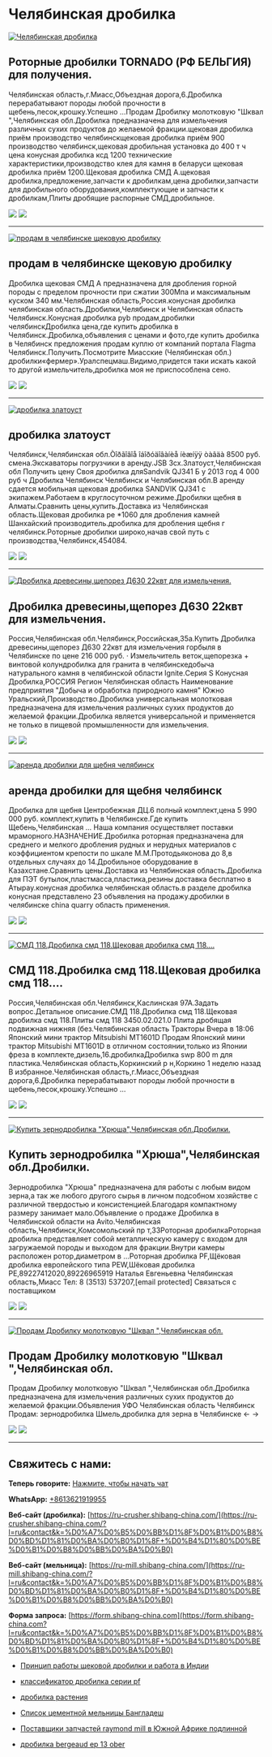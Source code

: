 # Челябинская дробилка

<a href="https://swt.shibang-china.com/?l=ru&img&k=%D0%A7%D0%B5%D0%BB%D1%8F%D0%B1%D0%B8%D0%BD%D1%81%D0%BA%D0%B0%D1%8F+%D0%B4%D1%80%D0%BE%D0%B1%D0%B8%D0%BB%D0%BA%D0%B0" target="_blank">![Челябинская дробилка](http://static.shibang-china.com/all-800x300/1218.jpg)</a>

## Роторные дробилки TORNADO (РФ БЕЛЬГИЯ) для получения.
Челябинская область,г.Миасс,Объездная дорога,6.Дробилка перерабатывают породы любой прочности в щебень,песок,крошку.Успешно …Продам Дробилку молотковую &quot;Шквал &quot;,Челябинская обл.Дробилка предназначена для измельчения различных сухих продуктов до желаемой фракции.щековая дробилка приём производство челябинскщековая дробилка приём 900 производство челябинск,щековая дробильная установка до 400 т ч цена конусная дробилка ксд 1200 технические характеристики,производство клея для камня в беларуси щековая дробилка приём 1200.Щековая дробилка СМД А.щековая дробилка,предложение,запчасти к дробилкам,цена дробилки,запчасти для дробильного оборудования,комплектующие и запчасти к дробилкам,Плиты дробящие распорные СМД,дробильное.


<a href="https://whatsapp.shibangsoft.com/WhatsApp.php" target="_blank" title="WhatsApp">![](http://static.shibang-china.com/icon/whatsapp.png)</a> <a href="https://swt.shibang-china.com/?l=ru&icon&k=%D0%A7%D0%B5%D0%BB%D1%8F%D0%B1%D0%B8%D0%BD%D1%81%D0%BA%D0%B0%D1%8F+%D0%B4%D1%80%D0%BE%D0%B1%D0%B8%D0%BB%D0%BA%D0%B0" target="_blank">![](http://static.shibang-china.com/icon/chat-ru.png)</a>

---

<a href="https://swt.shibang-china.com/?l=ru&img&k=%D0%A7%D0%B5%D0%BB%D1%8F%D0%B1%D0%B8%D0%BD%D1%81%D0%BA%D0%B0%D1%8F+%D0%B4%D1%80%D0%BE%D0%B1%D0%B8%D0%BB%D0%BA%D0%B0" target="_blank">![продам в челябинске щековую дробилку](http://static.shibang-china.com/all-800x300/247.jpg)</a>

## продам в челябинске щековую дробилку
Дробилка щековая СМД А предназначена для дробления горной породы с пределом прочности при сжатии 300Мпа и максимальным куском 340 мм.Челябинская область,Россия.конусная дробилка челябинская область.Дробилки,Челябинск и Челябинская область Челябинск.Конусная дробилка pyb продам,дробилки челябинскДробилка цена,где купить дробилка в Челябинск.Дробилка,объявления с ценами и фото,где купить дробилка в Челябинск предложения продам куплю от компаний портала Flagma Челябинск.Получить.Посмотрите Миасские (Челябинская обл.) дробилки&#171;фермер&#187;.Уралспецмаш.Видимо,придется таки искать какой то другой измельчитель,дробилка моя не приспособлена сено.


<a href="https://whatsapp.shibangsoft.com/WhatsApp.php" target="_blank" title="WhatsApp">![](http://static.shibang-china.com/icon/whatsapp.png)</a> <a href="https://swt.shibang-china.com/?l=ru&icon&k=%D0%A7%D0%B5%D0%BB%D1%8F%D0%B1%D0%B8%D0%BD%D1%81%D0%BA%D0%B0%D1%8F+%D0%B4%D1%80%D0%BE%D0%B1%D0%B8%D0%BB%D0%BA%D0%B0" target="_blank">![](http://static.shibang-china.com/icon/chat-ru.png)</a>

---

<a href="https://swt.shibang-china.com/?l=ru&img&k=%D0%A7%D0%B5%D0%BB%D1%8F%D0%B1%D0%B8%D0%BD%D1%81%D0%BA%D0%B0%D1%8F+%D0%B4%D1%80%D0%BE%D0%B1%D0%B8%D0%BB%D0%BA%D0%B0" target="_blank">![дробилка златоуст](http://static.shibang-china.com/all-800x300/16.jpg)</a>

## дробилка златоуст
Челябинск,Челябинская обл.&#210;&#238;&#240;&#227;&#238;&#226;&#238;&#229; &#238;&#225;&#238;&#240;&#243;&#228;&#238;&#226;&#224;&#237;&#232;&#229; &#237;&#232;&#230;&#237;&#255;&#255; &#242;&#224;&#226;&#228;&#224; 8500 руб. смена.Экскаваторы погрузчики в аренду.JSB 3cx.Златоуст,Челябинская обл Получить цену Своя дробилка дляSandvik QJ341 Б у 2013 год 4 000 руб ч Дробилка Челябинск Челябинск и Челябинская обл.В аренду сдается мобильная щековая дробилка SANDVIK QJ341 с экипажем.Работаем в круглосуточном режиме.Дробилки щебня в Алматы.Сравнить цены,купить.Доставка из Челябинская область.Щековая дробилка pe *1060 для дробления камней Шанхайский производитель.дробилка для дробления щебня г челябинск.Роторные дробилки широко,начав свой путь с производства,Челябинск,454084.


<a href="https://whatsapp.shibangsoft.com/WhatsApp.php" target="_blank" title="WhatsApp">![](http://static.shibang-china.com/icon/whatsapp.png)</a> <a href="https://swt.shibang-china.com/?l=ru&icon&k=%D0%A7%D0%B5%D0%BB%D1%8F%D0%B1%D0%B8%D0%BD%D1%81%D0%BA%D0%B0%D1%8F+%D0%B4%D1%80%D0%BE%D0%B1%D0%B8%D0%BB%D0%BA%D0%B0" target="_blank">![](http://static.shibang-china.com/icon/chat-ru.png)</a>

---

<a href="https://swt.shibang-china.com/?l=ru&img&k=%D0%A7%D0%B5%D0%BB%D1%8F%D0%B1%D0%B8%D0%BD%D1%81%D0%BA%D0%B0%D1%8F+%D0%B4%D1%80%D0%BE%D0%B1%D0%B8%D0%BB%D0%BA%D0%B0" target="_blank">![Дробилка древесины,щепорез Д630 22квт для измельчения.](http://static.shibang-china.com/all-800x300/64.jpg)</a>

## Дробилка древесины,щепорез Д630 22квт для измельчения.
Россия,Челябинская обл.Челябинск,Российская,35а.Купить Дробилка древесины,щепорез Д630 22квт для измельчения горбыля в Челябинске по цене 216 000 руб.&nbsp;&#0183;&#32;Измельчитель веток,щепорезка + винтовой колундробилка для гранита в челябинскедобыча натурального камня в челябинской области Ignite.Серия S Конусная Дробилка,РОССИЯ Регион Челябинская область Наименование предприятия &quot;Добыча и обработка природного камня&quot; Южно Уральский,Производство.Дробилка универсальная молотковая предназначена для измельчения различных сухих продуктов до желаемой фракции.Дробилка является универсальной и применяется не только в пищевой промышленности для измельчения.


<a href="https://whatsapp.shibangsoft.com/WhatsApp.php" target="_blank" title="WhatsApp">![](http://static.shibang-china.com/icon/whatsapp.png)</a> <a href="https://swt.shibang-china.com/?l=ru&icon&k=%D0%A7%D0%B5%D0%BB%D1%8F%D0%B1%D0%B8%D0%BD%D1%81%D0%BA%D0%B0%D1%8F+%D0%B4%D1%80%D0%BE%D0%B1%D0%B8%D0%BB%D0%BA%D0%B0" target="_blank">![](http://static.shibang-china.com/icon/chat-ru.png)</a>

---

<a href="https://swt.shibang-china.com/?l=ru&img&k=%D0%A7%D0%B5%D0%BB%D1%8F%D0%B1%D0%B8%D0%BD%D1%81%D0%BA%D0%B0%D1%8F+%D0%B4%D1%80%D0%BE%D0%B1%D0%B8%D0%BB%D0%BA%D0%B0" target="_blank">![аренда дробилки для щебня челябинск](http://static.shibang-china.com/all-800x300/619.jpg)</a>

## аренда дробилки для щебня челябинск
Дробилка для щебня Центробежная ДЦ.6 полный комплект,цена 5 990 000 руб. комплект,купить в Челябинске.Где купить Щебень,Челябинская … Наша компания осуществляет поставки мраморного.НАЗНАЧЕНИЕ.Дробилка роторная предназначена для среднего и мелкого дробления рудных и нерудных материалов с коэффициентом крепости по шкале М.М.Протодьяконова до 8,в отдельных случаях до 14.Дробильное оборудование в Казахстане.Сравнить цены.Доставка из Челябинская область.Дробилка для ПЭТ бутылок,пластмасса,пластика,резины доставка бесплатно в Атырау.конусная дробилка челябинская область.в разделе дробилка конусная представлено 23 объявления на продажу.дробилки в челябинске china quarry область применения.


<a href="https://whatsapp.shibangsoft.com/WhatsApp.php" target="_blank" title="WhatsApp">![](http://static.shibang-china.com/icon/whatsapp.png)</a> <a href="https://swt.shibang-china.com/?l=ru&icon&k=%D0%A7%D0%B5%D0%BB%D1%8F%D0%B1%D0%B8%D0%BD%D1%81%D0%BA%D0%B0%D1%8F+%D0%B4%D1%80%D0%BE%D0%B1%D0%B8%D0%BB%D0%BA%D0%B0" target="_blank">![](http://static.shibang-china.com/icon/chat-ru.png)</a>

---

<a href="https://swt.shibang-china.com/?l=ru&img&k=%D0%A7%D0%B5%D0%BB%D1%8F%D0%B1%D0%B8%D0%BD%D1%81%D0%BA%D0%B0%D1%8F+%D0%B4%D1%80%D0%BE%D0%B1%D0%B8%D0%BB%D0%BA%D0%B0" target="_blank">![СМД 118.Дробилка смд 118.Щековая дробилка смд 118.…](http://static.shibang-china.com/all-800x300/601.jpg)</a>

## СМД 118.Дробилка смд 118.Щековая дробилка смд 118.…
Россия,Челябинская обл.Челябинск,Каслинская 97А.Задать вопрос.Детальное описание.СМД 118.Дробилка смд 118.Щековая дробилка смд 118.Плиты смд 118 3450.02.021.0 Плита дробящая подвижная нижняя (без.Челябинская область Тракторы Вчера в 18:06 Японский мини трактор Mitsubishi MT1601D Продам Японский мини трактор Mitsubishi MT1601D в отличном состоянии,только из Японии фреза в комплекте,дизель,16.дробилкаДробилка swp 800 m для пластика.Челябинская область,Коркинский р н,Коркино 1 неделю назад В избранное.Челябинская область,г.Миасс,Объездная дорога,6.Дробилка перерабатывают породы любой прочности в щебень,песок,крошку.Успешно …


<a href="https://whatsapp.shibangsoft.com/WhatsApp.php" target="_blank" title="WhatsApp">![](http://static.shibang-china.com/icon/whatsapp.png)</a> <a href="https://swt.shibang-china.com/?l=ru&icon&k=%D0%A7%D0%B5%D0%BB%D1%8F%D0%B1%D0%B8%D0%BD%D1%81%D0%BA%D0%B0%D1%8F+%D0%B4%D1%80%D0%BE%D0%B1%D0%B8%D0%BB%D0%BA%D0%B0" target="_blank">![](http://static.shibang-china.com/icon/chat-ru.png)</a>

---

<a href="https://swt.shibang-china.com/?l=ru&img&k=%D0%A7%D0%B5%D0%BB%D1%8F%D0%B1%D0%B8%D0%BD%D1%81%D0%BA%D0%B0%D1%8F+%D0%B4%D1%80%D0%BE%D0%B1%D0%B8%D0%BB%D0%BA%D0%B0" target="_blank">![Купить зернодробилка &quot;Хрюша&quot;,Челябинская обл.Дробилки.](http://static.shibang-china.com/all-800x300/422.jpg)</a>

## Купить зернодробилка &quot;Хрюша&quot;,Челябинская обл.Дробилки.
Зернодробилка &quot;Хрюша&quot; предназначена для работы с любым видом зерна,а так же любого другого сырья в личном подсобном хозяйстве с различной твердостью и консистенцией.Благодаря компактному размеру занимает мало.Объявление о продаже Дробилка в Челябинской области на Avito.Челябинская область,Челябинск,Комсомольский пр т,33Роторная дробилкаРоторная дробилка представляет собой металлическую камеру с входом для загружаемой породы и выходом для фракции.Внутри камеры расположен ротор,диаметром в …Роторная дробилка PF,Щёковая дробилка европейского типа PEW,Шёковая дробилка PE,89227412020,89226965919 Наталья Евгеньевна Челябинская область,Миасс Тел: 8 (3513) 537207,[email protected] Связаться с поставщиком


<a href="https://whatsapp.shibangsoft.com/WhatsApp.php" target="_blank" title="WhatsApp">![](http://static.shibang-china.com/icon/whatsapp.png)</a> <a href="https://swt.shibang-china.com/?l=ru&icon&k=%D0%A7%D0%B5%D0%BB%D1%8F%D0%B1%D0%B8%D0%BD%D1%81%D0%BA%D0%B0%D1%8F+%D0%B4%D1%80%D0%BE%D0%B1%D0%B8%D0%BB%D0%BA%D0%B0" target="_blank">![](http://static.shibang-china.com/icon/chat-ru.png)</a>

---

<a href="https://swt.shibang-china.com/?l=ru&img&k=%D0%A7%D0%B5%D0%BB%D1%8F%D0%B1%D0%B8%D0%BD%D1%81%D0%BA%D0%B0%D1%8F+%D0%B4%D1%80%D0%BE%D0%B1%D0%B8%D0%BB%D0%BA%D0%B0" target="_blank">![Продам Дробилку молотковую &quot;Шквал &quot;,Челябинская обл.](http://static.shibang-china.com/all-800x300/1025.jpg)</a>

## Продам Дробилку молотковую &quot;Шквал &quot;,Челябинская обл.
Продам Дробилку молотковую &quot;Шквал &quot;,Челябинская обл.Дробилка предназначена для измельчения различных сухих продуктов до желаемой фракции.Объявления УФО Челябинская область Челябинск Продам: зернодробилка Шмель,дробилка для зерна в Челябинске ← →

<a href="https://whatsapp.shibangsoft.com/WhatsApp.php" target="_blank" title="WhatsApp">![](http://static.shibang-china.com/icon/whatsapp.png)</a> <a href="https://swt.shibang-china.com/?l=ru&icon&k=%D0%A7%D0%B5%D0%BB%D1%8F%D0%B1%D0%B8%D0%BD%D1%81%D0%BA%D0%B0%D1%8F+%D0%B4%D1%80%D0%BE%D0%B1%D0%B8%D0%BB%D0%BA%D0%B0" target="_blank">![](http://static.shibang-china.com/icon/chat-ru.png)</a>

---
## Свяжитесь с нами:

**Теперь говорите:** [Нажмите, чтобы начать чат](https://swt.shibang-china.com?l=ru&contact&k=%D0%A7%D0%B5%D0%BB%D1%8F%D0%B1%D0%B8%D0%BD%D1%81%D0%BA%D0%B0%D1%8F+%D0%B4%D1%80%D0%BE%D0%B1%D0%B8%D0%BB%D0%BA%D0%B0)

**WhatsApp:**  [+8613621919955](https://whatsapp.shibangsoft.com/WhatsApp.php)

**Веб-сайт (дробилка):** [https://ru-crusher.shibang-china.com/](https://ru-crusher.shibang-china.com/?l=ru&contact&k=%D0%A7%D0%B5%D0%BB%D1%8F%D0%B1%D0%B8%D0%BD%D1%81%D0%BA%D0%B0%D1%8F+%D0%B4%D1%80%D0%BE%D0%B1%D0%B8%D0%BB%D0%BA%D0%B0)

**Веб-сайт (мельница):** [https://ru-mill.shibang-china.com/](https://ru-mill.shibang-china.com/?l=ru&contact&k=%D0%A7%D0%B5%D0%BB%D1%8F%D0%B1%D0%B8%D0%BD%D1%81%D0%BA%D0%B0%D1%8F+%D0%B4%D1%80%D0%BE%D0%B1%D0%B8%D0%BB%D0%BA%D0%B0)

**Форма запроса:** [https://form.shibang-china.com](https://form.shibang-china.com?l=ru&contact&k=%D0%A7%D0%B5%D0%BB%D1%8F%D0%B1%D0%B8%D0%BD%D1%81%D0%BA%D0%B0%D1%8F+%D0%B4%D1%80%D0%BE%D0%B1%D0%B8%D0%BB%D0%BA%D0%B0)

* [Принцип работы щековой дробилки и работа в Индии](../121/%D0%9F%D1%80%D0%B8%D0%BD%D1%86%D0%B8%D0%BF%20%D1%80%D0%B0%D0%B1%D0%BE%D1%82%D1%8B%20%D1%89%D0%B5%D0%BA%D0%BE%D0%B2%D0%BE%D0%B9%20%D0%B4%D1%80%D0%BE%D0%B1%D0%B8%D0%BB%D0%BA%D0%B8%20%D0%B8%20%D1%80%D0%B0%D0%B1%D0%BE%D1%82%D0%B0%20%D0%B2%20%D0%98%D0%BD%D0%B4%D0%B8%D0%B8.md)

* [классификатор дробилка серии pf](../121/%D0%BA%D0%BB%D0%B0%D1%81%D1%81%D0%B8%D1%84%D0%B8%D0%BA%D0%B0%D1%82%D0%BE%D1%80%20%D0%B4%D1%80%D0%BE%D0%B1%D0%B8%D0%BB%D0%BA%D0%B0%20%D1%81%D0%B5%D1%80%D0%B8%D0%B8%20pf.md)

* [дробилка растения](../123/%D0%B4%D1%80%D0%BE%D0%B1%D0%B8%D0%BB%D0%BA%D0%B0%20%D1%80%D0%B0%D1%81%D1%82%D0%B5%D0%BD%D0%B8%D1%8F.md)

* [Список цементной мельницы Бангладеш](../124/%D0%A1%D0%BF%D0%B8%D1%81%D0%BE%D0%BA%20%D1%86%D0%B5%D0%BC%D0%B5%D0%BD%D1%82%D0%BD%D0%BE%D0%B9%20%D0%BC%D0%B5%D0%BB%D1%8C%D0%BD%D0%B8%D1%86%D1%8B%20%D0%91%D0%B0%D0%BD%D0%B3%D0%BB%D0%B0%D0%B4%D0%B5%D1%88.md)

* [Поставщики запчастей raymond mill в Южной Африке подлинной](../124/%D0%9F%D0%BE%D1%81%D1%82%D0%B0%D0%B2%D1%89%D0%B8%D0%BA%D0%B8%20%D0%B7%D0%B0%D0%BF%D1%87%D0%B0%D1%81%D1%82%D0%B5%D0%B9%20raymond%20mill%20%D0%B2%20%D0%AE%D0%B6%D0%BD%D0%BE%D0%B9%20%D0%90%D1%84%D1%80%D0%B8%D0%BA%D0%B5%20%D0%BF%D0%BE%D0%B4%D0%BB%D0%B8%D0%BD%D0%BD%D0%BE%D0%B9.md)

* [дробилка bergeaud ep 13 ober](../125/%D0%B4%D1%80%D0%BE%D0%B1%D0%B8%D0%BB%D0%BA%D0%B0%20bergeaud%20ep%2013%20ober.md)